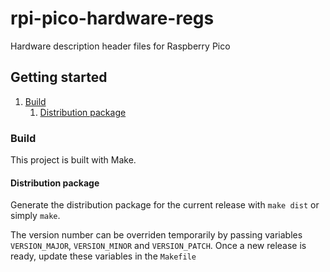 # rpi-pico-hardware-regs
Hardware description header files for Raspberry Pico

## Getting started
1. [Build](#build)
   1. [Distribution package](#distribution-package)

### Build
This project is built with Make.

#### Distribution package
Generate the distribution package for the current release with `make dist` or simply `make`.

The version number can be overriden temporarily by passing variables `VERSION_MAJOR`, `VERSION_MINOR` and `VERSION_PATCH`. Once a new release is ready, update these variables in the `Makefile`
